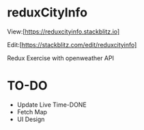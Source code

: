 # reduxCityInfo
View:[https://reduxcityinfo.stackblitz.io]

Edit:[https://stackblitz.com/edit/reduxcityinfo]

Redux Exercise with openweather API
<h1>TO-DO</h1>
<ul>
<li>Update Live Time-DONE</li>
<li>Fetch Map </li>
<li> UI Design</li>
</ul>